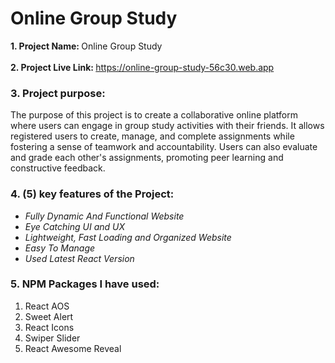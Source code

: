 # Online Group Study

<b>1. Project Name: </b><span>Online Group Study</span><br><br>
<b>2. Project Live Link: </b><span>https://online-group-study-56c30.web.app</span><br>
<h3>3. Project purpose:</h3>
<p>The purpose of this project is to create a collaborative online platform where users can engage in group study activities with their friends. It allows registered users to create, manage, and complete assignments while fostering a sense of teamwork and accountability. Users can also evaluate and grade each other's assignments, promoting peer learning and constructive feedback.</p>
<h3>4. (5) key features of the Project:</h3>
<ul>
<li><i>Fully Dynamic And Functional Website</i></li>
<li><i>Eye Catching UI and UX</i></li>
<li><i>Lightweight, Fast Loading and Organized Website</i></li>
<li><i>Easy To Manage</i></li>
<li><i>Used Latest React Version</i></li>
</ul>
<h3>5.  NPM Packages I have used:</h3>
<ol>
<li>React AOS</li>
<li>Sweet Alert</li>
<li>React Icons</li>
<li>Swiper Slider</li>
<li>React Awesome Reveal</li>
</ol>